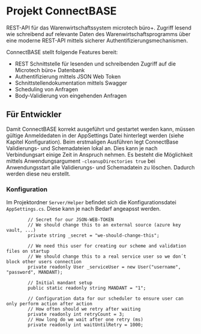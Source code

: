 # Projekt ConnectBASE

REST-API für das Warenwirtschaftssystem microtech büro+. Zugriff lesend wie schreibend auf relevante Daten des Warenwirtschaftsprogramms über eine moderne REST-API mittels sicherer Authentifizierungsmechanismen.

ConnectBASE stellt folgende Features bereit:
- REST Schnittstelle für lesenden und schreibenden Zugriff auf die Microtech büro+ Datenbank
- Authentifizierung mittels JSON Web Token
- Schnittstellendokumentation mittels Swagger
- Scheduling von Anfragen
- Body-Validierung von eingehenden Anfragen

## Für Entwickler

Damit ConnectBASE korrekt ausgeführt und gestartet werden kann, müssen gültige Anmeldedaten in der AppSettings Datei hinterlegt werden (siehe Kapitel Konfiguration).
Beim erstmaligen Ausführen legt ConnectBase Validierungs- und Schemadateien lokal an. Dies kann je nach Verbindungsart einige Zeit in Anspruch nehmen.
Es besteht die Möglichkeit mittels Anwendungsargument `-cleanupDirectories true` bei Anwendungsstart alle Validierungs- und Schemadatein zu löschen. Dadurch werden diese neu erstellt.

### Konfiguration

Im Projektordner `Server/Helper` befindet sich die Konfigurationsdatei `AppSettings.cs`.
Diese kann je nach Bedarf angeapsst werden.
```
        // Secret for our JSON-WEB-TOKEN
        // We should change this to an external source (azure key vault, ...)
        private string _secret = "we-should-change-this";

        // We need this user for creating our scheme and validation files on startup
        // We should change this to a real service user so we don´t block other users connection
        private readonly User _serviceUser = new User("username", "password", MANDANT);
        
        // Initial mandant setup 
        public static readonly string MANDANT = "1";

        // Configuration data for our scheduler to ensure user can only perform action after action
        // How often should we retry after waiting 
        private readonly int retryCount = 3;
        // How long do we wait after one retry (ms)
        private readonly int waitUntilRetry = 1000;
```
